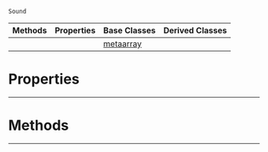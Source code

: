  `Sound`

|Methods|Properties|Base Classes|Derived Classes|
|---|---|---|---|
| | |[metaarray](https://github.com/dragonCASTjosh/PlasmaDocs/blob/master/code_reference/class_reference/metaarray.markdown)| |


 #  Properties


---  
 #  Methods


---  
 

 
